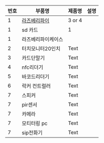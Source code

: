 
#

| 번호 | 부품명 | 제품명 | 설명 |
| --- | --- | ----------- | -----|
|1| [라즈베리파이](raspberrypi.md) | 3 or 4 |
|1| sd 카드 |  1  |
|1| 라즈베리파이케이스 |  |
|2| 터치모니터20인치 | Text |
|3| 카드단말기 | Text |
|4| nfc리더기 | Text |
|5| 바코드리더기 | Text |
|6| 락커 컨트럴러 | Text |
|7| 스피커 | Text |
|7| pir센서 | Text |
|7| 카메라 | Text |
|7| 모티터링 pc | Text |
|7| sip전화기 | Text |


